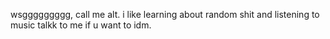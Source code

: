 wsggggggggg, call me alt. 
i like learning about random shit and listening to music
talkk to me if u want to idm.
